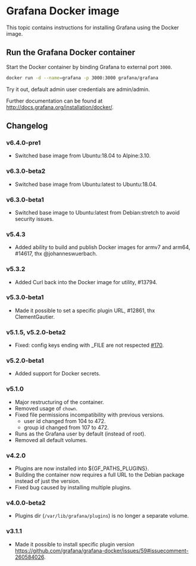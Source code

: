 # Grafana Docker image

This topic contains instructions for installing Grafana using the Docker image.

## Run the Grafana Docker container

Start the Docker container by binding Grafana to external port `3000`.

```bash
docker run -d --name=grafana -p 3000:3000 grafana/grafana
```

Try it out, default admin user credentials are admin/admin.

Further documentation can be found at http://docs.grafana.org/installation/docker/.

## Changelog

### v6.4.0-pre1

- Switched base image from Ubuntu:18.04 to Alpine:3.10.

### v6.3.0-beta2
- Switched base image from Ubuntu:latest to Ubuntu:18.04.

### v6.3.0-beta1
- Switched base image to Ubuntu:latest from Debian:stretch to avoid security issues.

### v5.4.3
- Added ability to build and publish Docker images for armv7 and arm64, #14617, thx @johanneswuerbach.

### v5.3.2
- Added Curl back into the Docker image for utility, #13794.

### v5.3.0-beta1
- Made it possible to set a specific plugin URL, #12861, thx ClementGautier.

### v5.1.5, v5.2.0-beta2
- Fixed: config keys ending with _FILE are not respected [#170](https://github.com/grafana/grafana-docker/issues/170).

### v5.2.0-beta1
- Added support for Docker secrets.

### v5.1.0
- Major restructuring of the container.
- Removed usage of `chown`.
- Fixed file permissions incompatibility with previous versions.
  * user id changed from 104 to 472.
  * group id changed from 107 to 472.
- Runs as the Grafana user by default (instead of root).
- Removed all default volumes.

### v4.2.0
- Plugins are now installed into ${GF_PATHS_PLUGINS}.
- Building the container now requires a full URL to the Debian package instead of just the version.
- Fixed bug caused by installing multiple plugins.

### v4.0.0-beta2
- Plugins dir (`/var/lib/grafana/plugins`) is no longer a separate volume.

### v3.1.1
- Made it possible to install specific plugin version https://github.com/grafana/grafana-docker/issues/59#issuecomment-260584026.
